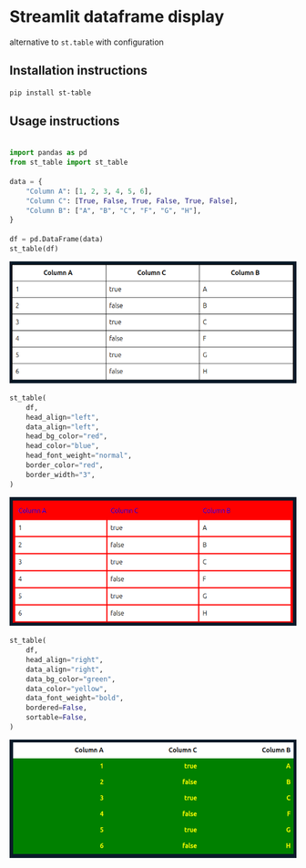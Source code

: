 # Streamlit dataframe display
alternative to `st.table` with configuration



## Installation instructions

```sh
pip install st-table
```

## Usage instructions

```python

import pandas as pd
from st_table import st_table

data = {
    "Column A": [1, 2, 3, 4, 5, 6],
    "Column C": [True, False, True, False, True, False],
    "Column B": ["A", "B", "C", "F", "G", "H"],
}

df = pd.DataFrame(data)
st_table(df)

```
![table-1](doc/table1.png)

```python
st_table(
    df,
    head_align="left",
    data_align="left",
    head_bg_color="red",
    head_color="blue",
    head_font_weight="normal",
    border_color="red",
    border_width="3",
)
```
![table-3](doc/table2.png)

```python
st_table(
    df,
    head_align="right",
    data_align="right",
    data_bg_color="green",
    data_color="yellow",
    data_font_weight="bold",
    bordered=False,
    sortable=False,
)
```
![table-3](doc/table3.png)

